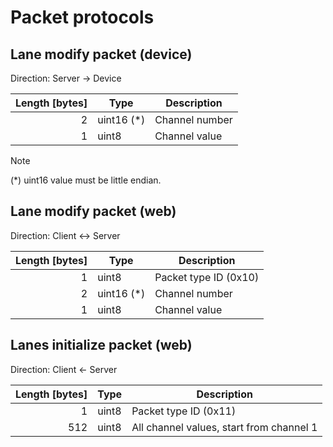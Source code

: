 # Packet protocols

## Lane modify packet (device)

Direction: Server -> Device

| Length \[bytes\] | Type        | Description    |
| ---------------: | ----------- | -------------- |
|                2 | uint16 (\*) | Channel number |
|                1 | uint8       | Channel value  |

> [!NOTE]
>
> (\*) uint16 value must be little endian.

## Lane modify packet (web)

Direction: Client <-> Server

| Length \[bytes\] | Type        | Description           |
| ---------------: | ----------- | --------------------- |
|                1 | uint8       | Packet type ID (0x10) |
|                2 | uint16 (\*) | Channel number        |
|                1 | uint8       | Channel value         |

## Lanes initialize packet (web)

Direction: Client <- Server

| Length \[bytes\] | Type  | Description                              |
| ---------------: | ----- | ---------------------------------------- |
|                1 | uint8 | Packet type ID (0x11)                    |
|              512 | uint8 | All channel values, start from channel 1 |
